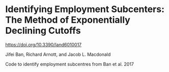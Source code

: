# Identifying Employment Subcenters: The Method of Exponentially Declining Cutoffs

https://doi.org/10.3390/land6010017

Jifei Ban, Richard Arnott, and Jacob L. Macdonald

Code to identify employment subcentres from Ban et al. 2017
